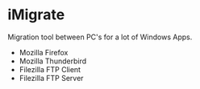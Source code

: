 # iMigrate
Migration tool between PC's for a lot of Windows Apps.
- Mozilla Firefox
- Mozilla Thunderbird
- Filezilla FTP Client
- Filezilla FTP Server
